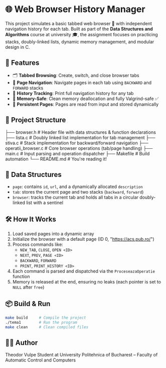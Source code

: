 # 🌐 Web Browser History Manager

This project simulates a basic tabbed web browser 🧭 with independent navigation history for each tab. Built as part of the **Data Structures and Algorithms** course at university 🎓, the assignment focuses on practicing stacks, doubly-linked lists, dynamic memory management, and modular design in C.

## 🚀 Features

- 🗂️ **Tabbed Browsing**: Create, switch, and close browser tabs
- 📄 **Page Navigation**: Navigate pages in each tab using `BACKWARD` and `FORWARD` stacks
- 🧠 **History Tracking**: Print full navigation history for any tab
- 🧼 **Memory-Safe**: Clean memory deallocation and fully Valgrind-safe ✅
- 📑 **Persistent Pages**: Pages are read from input and stored dynamically

## 📁 Project Structure
├── browser.h # Header file with data structures & function declarations
├── lista.c # Doubly linked list implementation for tab management
├── stiva.c # Stack implementation for backward/forward navigation
├── operatii_browser.c # Core browser operations (tab/page handling)
├── main.c # Input parsing and operation dispatcher
├── Makefile # Build automation
└── README.md # You're reading it!

## 🧱 Data Structures

- `page`: contains `id`, `url`, and a dynamically allocated `description`
- `tab`: stores the current page and two stacks (`backward`, `forward`)
- `browser`: tracks the current tab and holds all tabs in a circular doubly-linked list with a sentinel

## 🛠️ How It Works

1. Load saved pages into a dynamic array
2. Initialize the browser with a default page (ID 0, "https://acs.pub.ro/")
3. Process commands like:
   - `NEW_TAB`, `CLOSE`, `OPEN <ID>`
   - `NEXT`, `PREV`, `PAGE <ID>`
   - `BACKWARD`, `FORWARD`
   - `PRINT`, `PRINT_HISTORY <ID>`
4. Each command is parsed and dispatched via the `ProceseazaOperatie` function
5. Memory is released at the end, ensuring no leaks (each pointer is set to `NULL` after `free`)

## 📦 Build & Run

```bash
make build     # Compile the project
./tema1        # Run the program
make clean     # Clean compiled files
```
## 👨‍💻 Author

Theodor Vulpe
Student at University Politehnica of Bucharest – Faculty of Automatic Control and Computers
